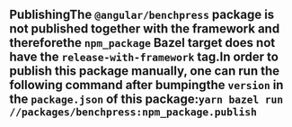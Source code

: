 ## PublishingThe `@angular/benchpress` package is not published together with the framework and thereforethe `npm_package` Bazel target does not have the `release-with-framework` tag.In order to publish this package manually, one can run the following command after bumpingthe `version` in the `package.json` of this package:```yarn bazel run //packages/benchpress:npm_package.publish```